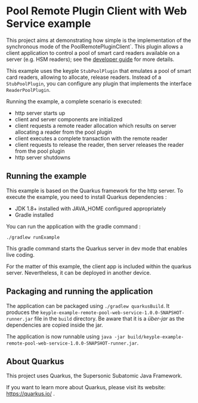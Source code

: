 # Pool Remote Plugin Client with Web Service example

This project aims at demonstrating how simple is the implementation of the synchronous mode of the PoolRemotePluginClient`. This plugin allows a client application to control a pool of smart card readers available on a server (e.g. HSM readers); see the [developer guide](https://calypsonet.github.io/keyple-website/docs/developer-guide/develop-ticketing-app-remote/#poolremotepluginclient) for more details.

This example uses the keyple `StubPoolPlugin` that emulates a pool of smart card readers, allowing to allocate, release readers. Instead of a ``StubPoolPlugin``, you can configure any plugin that implements the interface ``ReaderPoolPlugin``.

Running the example, a complete scenario is executed: 
- http server starts up
- client and server components are initialized
- client requests a remote reader allocation which results on server allocating a reader from the pool plugin
- client executes a complete transaction with the remote reader
- client requests to release the reader, then server releases the reader from the pool plugin
- http  server shutdowns

## Running the example

This example is based on the Quarkus framework for the http server. To execute the example, you need to install Quarkus dependencies : 
- JDK 1.8+ installed with JAVA_HOME configured appropriately
- Gradle installed

You can run the application with the gradle command : 
```
./gradlew runExample
```

This gradle command starts the Quarkus server in dev mode that enables live coding.

For the matter of this example, the client app is included within the quarkus server. Nevertheless, it can be deployed in another device. 

## Packaging and running the application

The application can be packaged using `./gradlew quarkusBuild`.
It produces the `keyple-example-remote-pool-web-service-1.0.0-SNAPSHOT-runner.jar` file in the `build` directory.
Be aware that it is a _über-jar_ as the dependencies are copied inside the jar.

The application is now runnable using `java -jar build/keyple-example-remote-pool-web-service-1.0.0-SNAPSHOT-runner.jar`.

## About Quarkus

This project uses Quarkus, the Supersonic Subatomic Java Framework.

If you want to learn more about Quarkus, please visit its website: https://quarkus.io/ .
